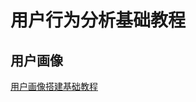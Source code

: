 # 用户行为分析基础教程



## 用户画像

[用户画像搭建基础教程](work/methodology/Data-Engineering/Development/Data-Analysis/Projects/用户画像搭建基础教程.md)
